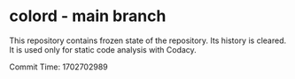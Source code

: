 # colord - main branch

This repository contains frozen state of the repository.
Its history is cleared. It is used only for static code
analysis with Codacy.

Commit Time: 1702702989